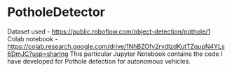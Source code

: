 # PotholeDetector
Dataset used - https://public.roboflow.com/object-detection/pothole/1 \
Colab notebook - https://colab.research.google.com/drive/1NhBZOfv2rvdIzdKutTZqupN4YLs6DmJC?usp=sharing
This particular Jupyter Notebook contains the code I have developed for Pothole detection for autonomous vehicles.
